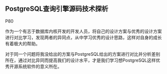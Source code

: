 ## PostgreSQL查询引擎源码技术探析

P80

作为一个有志于数据库内核开发的开发人员，将自己的设计方案与优秀的设计方案进行对比学习，发现两者的异同点，从中学习优秀的设计思路，这样对自身的成长有着极大的帮助。

对于同一个问题将我没给出的方案与PostgreSQL给出的方案进行对比并分析差别所在，通过对比异同而提高我们的设计水平，才是我们学习想PostgreSQL这样优秀开源系统软件的意义所在。
